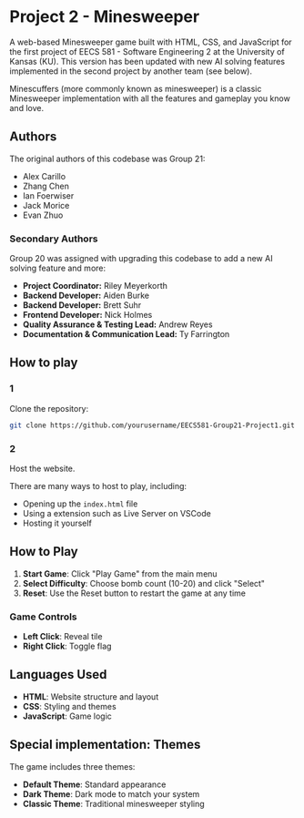 # Project 2 - Minesweeper

A web-based Minesweeper game built with HTML, CSS, and JavaScript for the first project of EECS 581 - Software Engineering 2 at the University of Kansas (KU). This version has been updated with new AI solving features implemented in the second project by another team (see below).

Minescuffers (more commonly known as minesweeper) is a classic Minesweeper implementation with all the features and gameplay you know and love.

## Authors

The original authors of this codebase was Group 21:

- Alex Carillo
- Zhang Chen  
- Ian Foerwiser
- Jack Morice
- Evan Zhuo

### Secondary Authors

Group 20 was assigned with upgrading this codebase to add a new AI solving feature and more:

- **Project Coordinator:** Riley Meyerkorth
- **Backend Developer:** Aiden Burke
- **Backend Developer:** Brett Suhr
- **Frontend Developer:** Nick Holmes
- **Quality Assurance & Testing Lead:** Andrew Reyes
- **Documentation & Communication Lead:** Ty Farrington

## How to play

### 1

Clone the repository:

```bash
git clone https://github.com/yourusername/EECS581-Group21-Project1.git
```

### 2

Host the website.

There are many ways to host to play, including:

- Opening up the `index.html` file
- Using a extension such as Live Server on VSCode
- Hosting it yourself

## How to Play

1. **Start Game**: Click "Play Game" from the main menu
2. **Select Difficulty**: Choose bomb count (10-20) and click "Select"
3. **Reset**: Use the Reset button to restart the game at any time

### Game Controls

- **Left Click**: Reveal tile
- **Right Click**: Toggle flag

## Languages Used

- **HTML**: Website structure and layout
- **CSS**: Styling and themes
- **JavaScript**: Game logic

## Special implementation: Themes

The game includes three themes:

- **Default Theme**: Standard appearance
- **Dark Theme**: Dark mode to match your system
- **Classic Theme**: Traditional minesweeper styling
